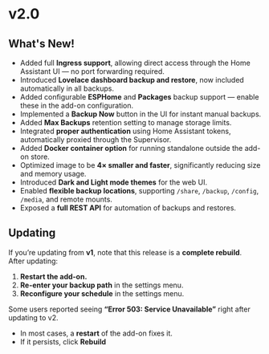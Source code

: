 # v2.0

## What's New!
- Added full **Ingress support**, allowing direct access through the Home Assistant UI — no port forwarding required.  
- Introduced **Lovelace dashboard backup and restore**, now included automatically in all backups.  
- Added configurable **ESPHome** and **Packages** backup support — enable these in the add-on configuration.  
- Implemented a **Backup Now** button in the UI for instant manual backups.  
- Added **Max Backups** retention setting to manage storage limits.  
- Integrated **proper authentication** using Home Assistant tokens, automatically proxied through the Supervisor.  
- Added **Docker container option** for running standalone outside the add-on store.  
- Optimized image to be **4× smaller and faster**, significantly reducing size and memory usage.  
- Introduced **Dark and Light mode themes** for the web UI.  
- Enabled **flexible backup locations**, supporting `/share`, `/backup`, `/config`, `/media`, and remote mounts.  
- Exposed a **full REST API** for automation of backups and restores.

## Updating
If you’re updating from **v1**, note that this release is a **complete rebuild**.  
After updating:
1. **Restart the add-on.**  
2. **Re-enter your backup path** in the settings menu.  
3. **Reconfigure your schedule** in the settings menu.  

Some users reported seeing **“Error 503: Service Unavailable”** right after updating to v2.  
- In most cases, a **restart** of the add-on fixes it.  
- If it persists, click **Rebuild**